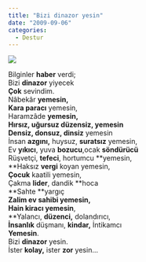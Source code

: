 ```yaml
---
title: "Bizi dinazor yesin"
date: "2009-09-06"
categories: 
  - Destur
---
```


![](/uploads/image/dinazor1.jpg)

Bilginler **haber** verdi;  
Bizi **dinazor** yiyecek  
**Çok** sevindim.  
Nâbekâr **yemesin,  
Kara paracı** yemesin,  
Haramzâde **yemesin,  
**Hırsız, **uğursuz** düzensiz, **yemesin   
Densiz**, donsuz**, dinsiz** yemesin  
İnsan **azgını,** huysuz, **suratsız** yemesin,  
Ev **yıkıcı**, yuva **bozucu**,ocak **söndürücü**  
Rüşvetçi, **tefeci**, hortumcu **yemesin,  
**Haksız **vergi** koyan yemesin,  
**Çocuk** kaatili yemesin,  
Çakma **lider**, dandik **hoca  
**Sahte **yargıç  
**Zalim **ev sahibi** yemesin,  
Hain **kiracı** yemesin**,  
**Yalancı, **düzenci,** dolandırıcı,  
**İnsanlık** düşmanı, **kindar,** İntikamcı  
**Yemesin**.  
Bizi **dinazor** yesin.  
İster **kolay,** ister **zor** yesin…
